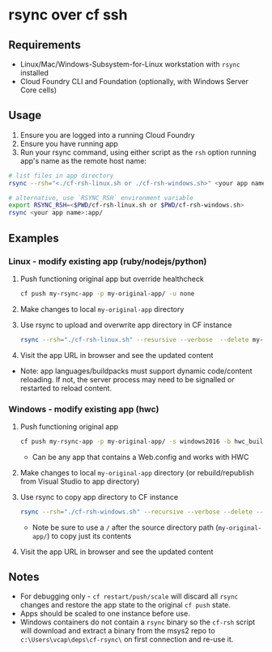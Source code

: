 # rsync over cf ssh

## Requirements
* Linux/Mac/Windows-Subsystem-for-Linux workstation with `rsync` installed
* Cloud Foundry CLI and Foundation (optionally, with Windows Server Core cells)

## Usage 
1. Ensure you are logged into a running Cloud Foundry
1. Ensure you have running app
1. Run your rsync command, using either script as the `rsh` option running app's name as the remote host name:
```sh
# list files in app directory
rsync --rsh="<./cf-rsh-linux.sh or ./cf-rsh-windows.sh>" <your app name>:app/

# alternative, use `RSYNC_RSH` environment variable
export RSYNC_RSH=<$PWD/cf-rsh-linux.sh or $PWD/cf-rsh-windows.sh>
rsync <your app name>:app/
```

## Examples

### Linux - modify existing app (ruby/nodejs/python)
1. Push functioning original app but override healthcheck
    ```sh
    cf push my-rsync-app -p my-original-app/ -u none
    ```

1. Make changes to local `my-original-app` directory

1. Use rsync to upload and overwrite app directory in CF instance
    ```sh
    rsync --rsh="./cf-rsh-linux.sh" --resursive --verbose  --delete my-original-app/ my-rsync-app:app
    ```

1. Visit the app URL in browser and see the updated content

* Note: app languages/buildpacks must support dynamic code/content reloading. If not, the server process may need to be signalled or restarted to reload content.


### Windows - modify existing app (hwc)
1. Push functioning original app
    ```sh
    cf push my-rsync-app -p my-original-app/ -s windows2016 -b hwc_buildpack
    ```
    * Can be any app that contains a Web.config and works with HWC

1. Make changes to local `my-original-app` directory (or rebuild/republish from Visual Studio to app directory)

1. Use rsync to copy app directory to CF instance
    ```sh
    rsync --rsh="./cf-rsh-windows.sh" --recursive --verbose --delete --exclude="hwc.exe" my-original-app/ my-rsync-app:app
    ```
    * Note be sure to use a `/` after the source directory path (`my-original-app/`) to copy just its contents

1. Visit the app URL in browser and see the updated content

## Notes
* For debugging only - `cf restart/push/scale` will discard all `rsync` changes and restore the app state to the original `cf push` state.
* Apps should be scaled to one instance before use.
* Windows containers do not contain a `rsync` binary so the `cf-rsh` script will download and extract a binary from the msys2 repo to `c:\Users\vcap\deps\cf-rsync\` on first connection and re-use it.
